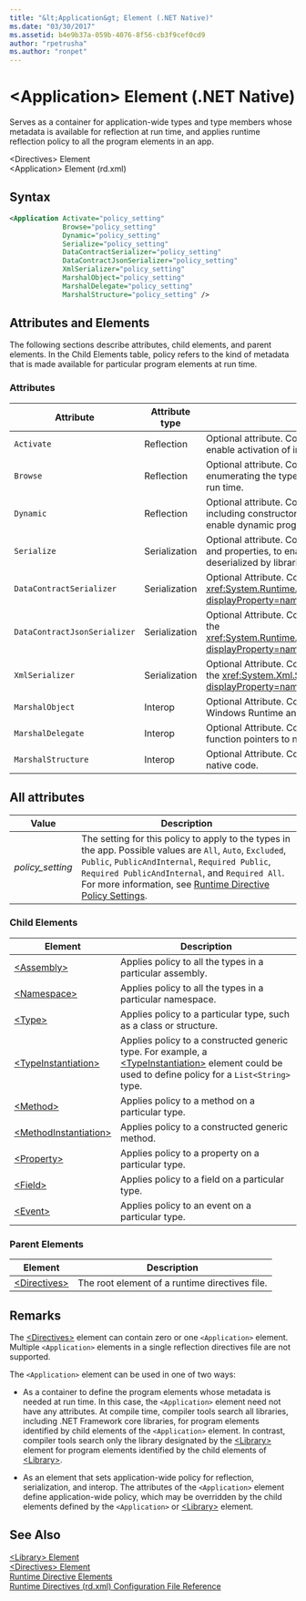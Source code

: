```yaml
---
title: "&lt;Application&gt; Element (.NET Native)"
ms.date: "03/30/2017"
ms.assetid: b4e9b37a-059b-4076-8f56-cb3f9cef0cd9
author: "rpetrusha"
ms.author: "ronpet"
---
```

# &lt;Application&gt; Element (.NET Native)
Serves as a container for application-wide types and type members whose metadata is available for reflection at run time, and applies runtime reflection policy to all the program elements in an app.  

 \<Directives> Element  
\<Application> Element (rd.xml)  

## Syntax  

```xml  
<Application Activate="policy_setting"  
             Browse="policy_setting"  
             Dynamic="policy_setting"  
             Serialize="policy_setting"  
             DataContractSerializer="policy_setting"  
             DataContractJsonSerializer="policy_setting"  
             XmlSerializer="policy_setting"  
             MarshalObject="policy_setting"  
             MarshalDelegate="policy_setting"  
             MarshalStructure="policy_setting" />  
```  

## Attributes and Elements  
 The following sections describe attributes, child elements, and parent elements. In the Child Elements table, policy refers to the kind of metadata that is made available for particular program elements at run time.  

### Attributes  


|Attribute|Attribute type|Description|  
|---------------|--------------------|-----------------|  
|`Activate`|Reflection|Optional attribute. Controls runtime access to constructors to enable activation of instances.|  
|`Browse`|Reflection|Optional attribute. Controls querying for information about or enumerating the types, but does not enable any dynamic access at run time.|  
|`Dynamic`|Reflection|Optional attribute. Controls runtime access to all type members, including constructors, methods, fields, properties, and events, to enable dynamic programming.|  
|`Serialize`|Serialization|Optional attribute. Controls runtime access to constructors, fields, and properties, to enable type instances to be serialized and deserialized by libraries such as the Newtonsoft JSON serializer.|  
|`DataContractSerializer`|Serialization|Optional Attribute. Controls policy for serialization that uses the <xref:System.Runtime.Serialization.DataContractSerializer?displayProperty=nameWithType> class.|  
|`DataContractJsonSerializer`|Serialization|Optional Attribute. Controls policy for JSON serialization that uses the <xref:System.Runtime.Serialization.Json.DataContractJsonSerializer?displayProperty=nameWithType> class.|  
|`XmlSerializer`|Serialization|Optional Attribute. Controls policy for XML serialization that uses the <xref:System.Xml.Serialization.XmlSerializer?displayProperty=nameWithType> class.|  
|`MarshalObject`|Interop|Optional Attribute. Controls policy for marshaling reference types to Windows Runtime and COM.|  
|`MarshalDelegate`|Interop|Optional Attribute. Controls policy for marshaling delegate types as function pointers to native code.|  
|`MarshalStructure`|Interop|Optional Attribute. Controls policy for marshaling structures to native code.|  

## All attributes  


|Value|Description|  
|-----------|-----------------|  
|*policy_setting*|The setting for this policy to apply to the types in the app. Possible values are `All`, `Auto`, `Excluded`, `Public`, `PublicAndInternal`, `Required Public`, `Required PublicAndInternal`, and `Required All`. For more information, see [Runtime Directive Policy Settings](../../../docs/framework/net-native/runtime-directive-policy-settings.md).|  

### Child Elements  


|Element|Description|  
|-------------|-----------------|  
|[\<Assembly>](../../../docs/framework/net-native/assembly-element-net-native.md)|Applies policy to all the types in a particular assembly.|  
|[\<Namespace>](../../../docs/framework/net-native/namespace-element-net-native.md)|Applies policy to all the types in a particular namespace.|  
|[\<Type>](../../../docs/framework/net-native/type-element-net-native.md)|Applies policy to a particular type, such as a class or structure.|  
|[\<TypeInstantiation>](../../../docs/framework/net-native/typeinstantiation-element-net-native.md)|Applies policy to a constructed generic type. For example, a [\<TypeInstantiation>](../../../docs/framework/net-native/typeinstantiation-element-net-native.md) element could be used to define policy for a `List<String>` type.|  
|[\<Method>](../../../docs/framework/net-native/method-element-net-native.md)|Applies policy to a method on a particular type.|  
|[\<MethodInstantiation>](../../../docs/framework/net-native/methodinstantiation-element-net-native.md)|Applies policy to a constructed generic method.|  
|[\<Property>](../../../docs/framework/net-native/property-element-net-native.md)|Applies policy to a property on a particular type.|  
|[\<Field>](../../../docs/framework/net-native/field-element-net-native.md)|Applies policy to a field on a particular type.|  
|[\<Event>](../../../docs/framework/net-native/event-element-net-native.md)|Applies policy to an event on a particular type.|  

### Parent Elements  


|Element|Description|  
|-------------|-----------------|  
|[\<Directives>](../../../docs/framework/net-native/directives-element-net-native.md)|The root element of a runtime directives file.|  

## Remarks  
 The [\<Directives>](../../../docs/framework/net-native/directives-element-net-native.md) element can contain zero or one `<Application>` element. Multiple `<Application>` elements in a single reflection directives file are not supported.  

 The `<Application>` element can be used in one of two ways:  

- As a container to define the program elements whose metadata is needed at run time. In this case, the `<Application>` element need not have any attributes. At compile time, compiler tools search all libraries, including .NET Framework core libraries, for program elements identified by child elements of the `<Application>` element. In contrast, compiler tools search only the library designated by the [\<Library>](../../../docs/framework/net-native/library-element-net-native.md) element for program elements identified by the child elements of [\<Library>](../../../docs/framework/net-native/library-element-net-native.md).  

- As an element that sets application-wide policy for reflection, serialization, and interop. The attributes of the `<Application>` element define application-wide policy, which may be overridden by the child elements defined by the `<Application>` or [\<Library>](../../../docs/framework/net-native/library-element-net-native.md) element.  

## See Also  
 [\<Library> Element](../../../docs/framework/net-native/library-element-net-native.md)  
 [\<Directives> Element](../../../docs/framework/net-native/directives-element-net-native.md)  
 [Runtime Directive Elements](../../../docs/framework/net-native/runtime-directive-elements.md)  
 [Runtime Directives (rd.xml) Configuration File Reference](../../../docs/framework/net-native/runtime-directives-rd-xml-configuration-file-reference.md)
